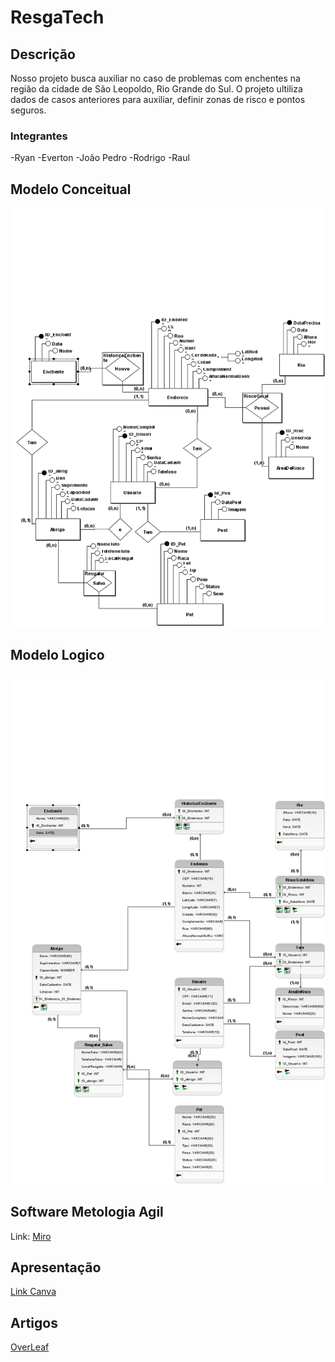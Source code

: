 # ResgaTech

## Descrição
Nosso projeto busca auxiliar no caso de problemas com enchentes na região da cidade de São Leopoldo, Rio Grande do Sul.
O projeto ultiliza dados de casos anteriores para auxiliar, definir zonas de risco e pontos seguros.

### Integrantes
-Ryan
-Everton
-João Pedro
-Rodrigo
-Raul

## Modelo Conceitual
<img src="https://github.com/riansantos21/P.I/blob/main/BrModelo/PI_Conceitual.png">

## Modelo Logico
<img src="https://raw.githubusercontent.com/riansantos21/P.I/refs/heads/main/BrModelo/PI_Logico.png">


## Software Metologia Agil

Link: [Miro](https://miro.com/welcomeonboard/dmJuRVFIRXJQYnExTXYzaWhlcmhmYXRtc2hxeVF4WWRvWjBqTTZUV1VtTVJWdkFxWmZRZEFXQWttT3RwVUFMKytoemJHV3VBeGtUdW0rVEpzY1JsdnpKTFZmb0UvWGlJeWJodVRCcjRMRVVvT3E1YzN0SHZDMEcxZXhNS3pBK29QdGo1ZEV3bUdPQWRZUHQzSGl6V2NBPT0hdjE=?share_link_id=250918291327)

## Apresentação

[Link Canva](https://www.canva.com/design/DAGZ07xiAhw/eMxuTNqAgjwLpmTbPxFrhw/edit?utm_content=DAGZ07xiAhw&utm_campaign=designshare&utm_medium=link2&utm_source=sharebutton)

## Artigos
[OverLeaf](https://www.overleaf.com/read/bgqcjmdmvmhm#705f8c)
